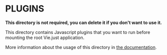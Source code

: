 # PLUGINS

**This directory is not required, you can delete it if you don't want to use it.**

This directory contains Javascript plugins that you want to run before mounting the root Vie.just application.

More information about the usage of this directory in [the documentation](https://nuxtjs.org/guide/plugins).
